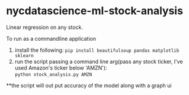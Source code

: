 # nycdatascience-ml-stock-analysis
Linear regression on any stock.

To run as a commandline application  
  1) install the following:  `pip install beautifulsoup pandas matplotlib sklearn`  
  2) run the script passing a command line arg(pass any stock ticker, I've used Amazon's ticker below 'AMZN'):  
  `python stock_analysis.py AMZN`  
  
**the script will out put accuracy of the model along with a graph ui
